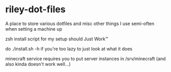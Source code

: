 # riley-dot-files
A place to store various dotfiles and misc other things I use semi-often when setting a machine up

zsh install script for my setup should Just Work™

do ./install.sh -h if you're too lazy to just look at what it does

minecraft service requires you to put server instances in /srv/minecraft (and also kinda doesn't work well...)
